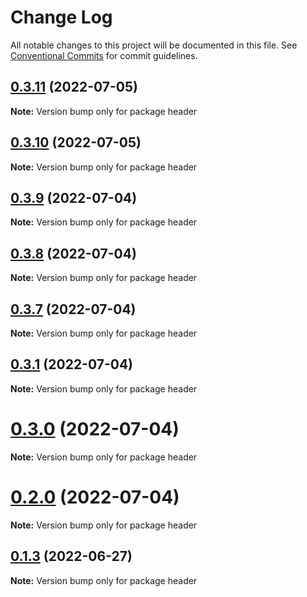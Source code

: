 # Change Log

All notable changes to this project will be documented in this file.
See [Conventional Commits](https://conventionalcommits.org) for commit guidelines.

## [0.3.11](https://github.com/jerkovicl/lerna-playground/compare/v0.3.9...v0.3.11) (2022-07-05)

**Note:** Version bump only for package header

## [0.3.10](https://github.com/jerkovicl/lerna-playground/compare/v0.3.9...v0.3.10) (2022-07-05)

**Note:** Version bump only for package header

## [0.3.9](https://github.com/jerkovicl/lerna-playground/compare/v0.3.8...v0.3.9) (2022-07-04)

**Note:** Version bump only for package header

## [0.3.8](https://github.com/jerkovicl/lerna-playground/compare/v0.3.7...v0.3.8) (2022-07-04)

**Note:** Version bump only for package header

## [0.3.7](https://github.com/jerkovicl/lerna-playground/compare/v0.3.6...v0.3.7) (2022-07-04)

**Note:** Version bump only for package header

## [0.3.1](https://github.com/jerkovicl/lerna-playground/compare/v0.3.0...v0.3.1) (2022-07-04)

**Note:** Version bump only for package header

# [0.3.0](https://github.com/jerkovicl/lerna-playground/compare/v0.2.0...v0.3.0) (2022-07-04)

**Note:** Version bump only for package header

# [0.2.0](https://github.com/jerkovicl/lerna-playground/compare/v0.1.4...v0.2.0) (2022-07-04)

**Note:** Version bump only for package header

## [0.1.3](https://github.com/igal-harel-sage/leran-playground/compare/v0.1.2...v0.1.3) (2022-06-27)

**Note:** Version bump only for package header
